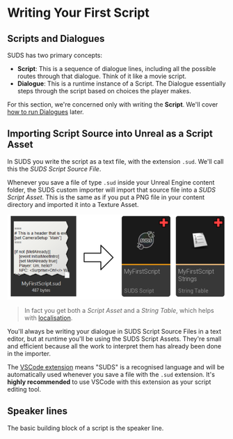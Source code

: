 # Writing Your First Script

## Scripts and Dialogues

SUDS has two primary concepts: 

* **Script**: This is a sequence of dialogue lines, including all the possible routes through that dialogue. Think of it like a movie script.
* **Dialogue**: This is a runtime instance of a Script. The Dialogue essentially
    steps through the script based on choices the player makes. 

For this section, we're concerned only with writing the **Script**. We'll cover
[how to run Dialogues](RunningDialogue.md) later.

## Importing Script Source into Unreal as a Script Asset

In SUDS you write the script as a text file, with the extension `.sud`. We'll 
call this the *SUDS Script Source File*.

Whenever you save a file of type `.sud` inside your Unreal Engine content folder, 
the SUDS custom importer will import that source file into a *SUDS Script Asset*.
This is the same as if you put a PNG file in your content directory and imported it
into a Texture Asset. 

![Import Process](img/ImportProcess.png)

> In fact you get both a *Script Asset* and a *String Table*, which helps with [localisation](Localisation.md).

You'll always be writing your dialogue in SUDS Script Source Files in a text editor,
but at runtime you'll be using the SUDS Script Assets. They're small and efficient
because all the work to interpret them has already been done in the importer.

The [VSCode extension](vscode.md) means "SUDS" is a recognised language and will be
automatically used whenever you save a file with the `.sud` extension.
It's **highly recommended** to use VSCode with this extension as your script editing tool.

## Speaker lines

The basic building block of a script is the speaker line.